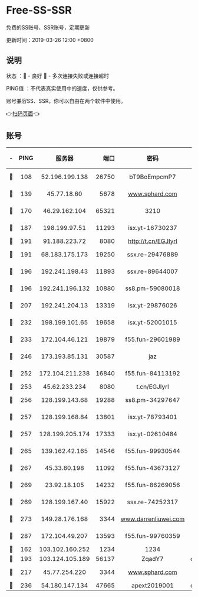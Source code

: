 # Free-SS-SSR

免费的SS账号、SSR账号，定期更新

更新时间：2019-03-26 12:00 +0800

## 说明

状态     ：🙂 - 良好 🙁 - 多次连接失败或连接超时

PING值   ：不代表真实使用中的速度，仅供参考。

账号兼容SS、SSR，你可以自由在两个软件中使用。

👉[扫码页面](https://liesauer.github.io/Free-SS-SSR/)👈

## 账号

|-|PING|服务器|端口|密码|加密方式|区域|
|:----:|:----:|:-----:|-----:|:----:|:----:|:----:|
|🙂|108|52.196.199.138|26750|bT9BoEmpcmP7|aes-256-cfb|JP|
|🙂|139|45.77.18.60|5678|www.sphard.com|aes-256-cfb|JP|
|🙂|170|46.29.162.104|65321|3210|aes-256-ctr|RU|
|🙂|187|198.199.97.51|11293|isx.yt-16730237|aes-256-cfb|US|
|🙂|191|91.188.223.72|8080|http://t.cn/EGJIyrl|rc4-md5|RU|
|🙂|191|68.183.175.173|19250|ssx.re-29476889|aes-256-cfb|US|
|🙂|196|192.241.198.43|11893|ssx.re-89644007|aes-256-cfb|US|
|🙂|196|192.241.196.132|10880|ss8.pm-59080018|aes-256-cfb|US|
|🙂|207|192.241.204.13|13319|isx.yt-29876026|aes-256-cfb|US|
|🙂|232|198.199.101.65|19658|isx.yt-52001015|aes-256-cfb|US|
|🙂|233|172.104.46.121|19879|f55.fun-29601989|aes-256-cfb|SG|
|🙂|246|173.193.85.131|30587|jaz|aes-256-cfb|US|
|🙂|252|172.104.211.238|16840|f55.fun-84113192|aes-256-cfb|US|
|🙂|253|45.62.233.234|8080|t.cn/EGJIyrl|rc4-md5|CA|
|🙂|256|128.199.143.68|19288|ss8.pm-34297647|aes-256-cfb|SG|
|🙂|257|128.199.168.84|13801|isx.yt-78793401|aes-256-cfb|SG|
|🙂|257|128.199.205.174|17333|isx.yt-02610484|aes-256-cfb|SG|
|🙂|265|139.162.42.165|14546|f55.fun-99930544|aes-256-cfb|SG|
|🙂|267|45.33.80.198|11092|f55.fun-43673127|aes-256-cfb|US|
|🙂|269|23.92.18.105|14232|f55.fun-86269056|aes-256-cfb|US|
|🙂|269|128.199.167.40|15922|ssx.re-74252317|aes-256-cfb|SG|
|🙂|273|149.28.176.168|3344|www.darrenliuwei.com|aes-256-cfb|AU|
|🙂|287|172.104.49.207|13593|f55.fun-99760359|aes-256-cfb|SG|
|🙂|162|103.102.160.252|1234|1234|rc4-md5|JP|
|🙂|193|103.124.105.189|56137|ZqadY7|chacha20|CN|
|🙂|217|45.77.254.220|3344|www.sphard.com|aes-256-cfb|SG|
|🙁|236|54.180.147.134|47665|apext2019001|chacha20|KR|
